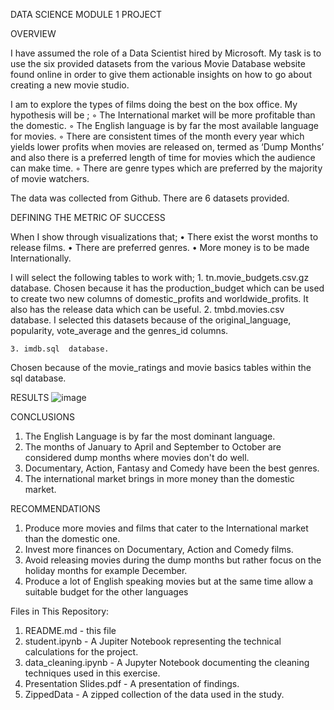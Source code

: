 DATA SCIENCE MODULE 1 PROJECT

OVERVIEW

I have assumed the role of a Data Scientist hired by Microsoft. My task is to use the six provided datasets from the various Movie Database
 website found online in order to give them actionable insights on how to go about creating a new movie studio.

I am to explore the types of films doing  the best on  the box office.
My hypothesis will be ;
        ◦ The International market will be more profitable than the domestic.
        ◦ The English language is by far the most available language for movies.
        ◦ There are  consistent times of the month every year which yields lower profits when movies are released on, termed as
	 ‘Dump Months’ and also there is a preferred length of time for movies which the audience can make time.
        ◦ There are genre types which are preferred by the majority of movie watchers. 


The data was collected from Github. There are 6 datasets provided.

DEFINING THE METRIC OF SUCCESS

When I show through visualizations that;
    • There exist the worst months to release films.
    • There are preferred genres.
    • More money is to be made Internationally.

I will select the following tables to work with;
    1. tn.movie_budgets.csv.gz database.
Chosen because it has the production_budget which can be used to create two new columns of domestic_profits and worldwide_profits. 
It also has the release data which can be useful.
    2. tmbd.movies.csv  database.
I selected this datasets because of the original_language, popularity, vote_average and the genres_id columns.

    3. imdb.sql  database.
Chosen because of the movie_ratings and movie basics tables within the sql database.

RESULTS
![image](https://user-images.githubusercontent.com/111562184/203306762-49ff1a5f-5284-43bb-945b-5af4e4cc996c.png)


CONCLUSIONS

1. The English Language is by far the most dominant language.
2. The months of January to April and September to October are considered dump months where movies don't do well.
3. Documentary, Action, Fantasy and Comedy have been the best genres.
4. The international market brings in more money than the domestic market.

RECOMMENDATIONS

1. Produce more movies and films that cater to the International market than the domestic one.
2. Invest more finances on Documentary, Action and Comedy films.
3. Avoid releasing movies during the dump months but rather focus on the holiday months for example December.
4. Produce a lot of English speaking movies but at the same time allow a suitable budget for the other languages

Files in This Repository:


1. README.md - this file
2. student.ipynb - A Jupiter Notebook representing the technical calculations for the project.
3. data_cleaning.ipynb - A Jupyter Notebook documenting the cleaning techniques used in this exercise.
4. Presentation Slides.pdf - A presentation of findings.
5. ZippedData - A zipped collection of the data used in the study.







